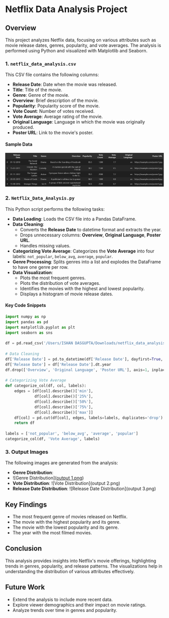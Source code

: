 # Netflix Data Analysis Project

## Overview
This project analyzes Netflix data, focusing on various attributes such as movie release dates, genres, popularity, and vote averages. The analysis is performed using Python and visualized with Matplotlib and Seaborn.



### 1. `netflix_data_analysis.csv`
This CSV file contains the following columns:

- **Release Date**: Date when the movie was released.
- **Title**: Title of the movie.
- **Genre**: Genre of the movie.
- **Overview**: Brief description of the movie.
- **Popularity**: Popularity score of the movie.
- **Vote Count**: Number of votes received.
- **Vote Average**: Average rating of the movie.
- **Original Language**: Language in which the movie was originally produced.
- **Poster URL**: Link to the movie's poster.

#### Sample Data
![image alt](https://github.com/Ishan-dgt/Netflix_data_analysis/blob/main/Sample_data.png)
### 2. `Netflix_Data_Analysis.py`
This Python script performs the following tasks:

- **Data Loading**: Loads the CSV file into a Pandas DataFrame.
- **Data Cleaning**: 
  - Converts the **Release Date** to datetime format and extracts the year.
  - Drops unnecessary columns: **Overview**, **Original Language**, **Poster URL**.
  - Handles missing values.
- **Categorizing Vote Average**: Categorizes the **Vote Average** into four labels: `not_popular`, `below_avg`, `average`, `popular`.
- **Genre Processing**: Splits genres into a list and explodes the DataFrame to have one genre per row.
- **Data Visualization**: 
  - Plots the most frequent genres.
  - Plots the distribution of vote averages.
  - Identifies the movies with the highest and lowest popularity.
  - Displays a histogram of movie release dates.

#### Key Code Snippets
```python
import numpy as np
import pandas as pd
import matplotlib.pyplot as plt
import seaborn as sns

df = pd.read_csv('/Users/ISHAN DASGUPTA/Downloads/netflix_data_analysis.csv')

# Data Cleaning
df['Release Date'] = pd.to_datetime(df['Release Date'], dayfirst=True, errors='coerce')
df['Release Date'] = df['Release Date'].dt.year
df.drop(['Overview', 'Original Language', 'Poster URL'], axis=1, inplace=True)

# Categorizing Vote Average
def categorize_col(df, col, labels):
    edges = [df[col].describe()['min'],
             df[col].describe()['25%'],
             df[col].describe()['50%'],
             df[col].describe()['75%'],
             df[col].describe()['max']]
    df[col] = pd.cut(df[col], edges, labels=labels, duplicates='drop')
    return df

labels = ['not_popular', 'below_avg', 'average', 'popular']
categorize_col(df, 'Vote Average', labels)
```

### 3. Output Images
The following images are generated from the analysis:

- **Genre Distribution**:
- ![Genre Distribution]([output 1.png](https://github.com/Ishan-dgt/Netflix_data_analysis/blob/main/output%201.png))
- **Vote Distribution**: ![Vote Distribution](output 2.png)
- **Release Date Distribution**: ![Release Date Distribution](output 3.png)

## Key Findings
- The most frequent genre of movies released on Netflix.
- The movie with the highest popularity and its genre.
- The movie with the lowest popularity and its genre.
- The year with the most filmed movies.

## Conclusion
This analysis provides insights into Netflix's movie offerings, highlighting trends in genres, popularity, and release patterns. The visualizations help in understanding the distribution of various attributes effectively.

## Future Work
- Extend the analysis to include more recent data.
- Explore viewer demographics and their impact on movie ratings.
- Analyze trends over time in genres and popularity.
```
